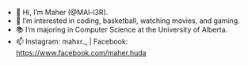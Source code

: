 - 👋 Hi, I’m Maher (@MAl-l3R).
- 👀 I’m interested in coding, basketball, watching movies, and gaming.
- 📚 I’m majoring in Computer Science at the University of Alberta.
- 📫 Instagram: mahxr._  |  Facebook: https://www.facebook.com/maher.huda
